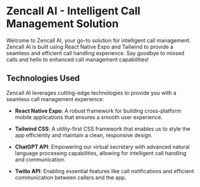 # Zencall AI - Intelligent Call Management Solution

Welcome to Zencall AI, your go-to solution for intelligent call management. Zencall AI is built using React Native Expo and Tailwind to provide a seamless and efficient call handling experience. Say goodbye to missed calls and hello to enhanced call management capabilities!

## Technologies Used

Zencall AI leverages cutting-edge technologies to provide you with a seamless call management experience:

- **React Native Expo**: A robust framework for building cross-platform mobile applications that ensures a smooth user experience.

- **Tailwind CSS**: A utility-first CSS framework that enables us to style the app efficiently and maintain a clean, responsive design.

- **ChatGPT API**: Empowering our virtual secretary with advanced natural language processing capabilities, allowing for intelligent call handling and communication.

- **Twilio API**: Enabling essential features like call notifications and efficient communication between callers and the app.


